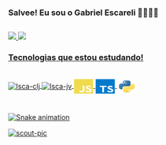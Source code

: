 ### Salvee! Eu sou o Gabriel Escareli 🤜🏻🤛🏻

##
<div align="rigth">
  <a href="https://github.com/theISCA">
  <img height="150em" src="https://github-readme-stats.vercel.app/api?username=theISCA&show_icons=true&theme=tokyonight&include_all_commits=true&count_private=true"/>  
  <img height="130em" src="https://github-readme-stats.vercel.app/api/top-langs/?username=theISCA&layout=compact&langs_count=7&theme=tokyonight"/>
</div>
  
### Tecnologias que estou estudando!
<div style="display: inline_block"><br>
  <img align="center" alt="Isca-clj" height="30" width="40" src="https://cdn.jsdelivr.net/gh/devicons/devicon/icons/clojure/clojure-original.svg">
   <img align="center" alt="Isca-jv" height="30" width="40" src="https://cdn.jsdelivr.net/gh/devicons/devicon/icons/java/java-original.svg">
  <img align="center" alt="Isca-js" height="30" width="40" src="https://raw.githubusercontent.com/devicons/devicon/master/icons/javascript/javascript-plain.svg">
  <img align="center" alt="Isca-ts" height="30" width="40" src="https://raw.githubusercontent.com/devicons/devicon/master/icons/typescript/typescript-plain.svg">
  <img align="center" alt="Isca-py" height="30" width="40" src="https://raw.githubusercontent.com/devicons/devicon/master/icons/python/python-original.svg">
</div>

#
  
<div>
   
   ![Snake animation](https://github.com/theISCA/theISCA/blob/output/github-contribution-grid-snake.svg)
   
 </div>
  
 <div>
  <img align="center" alt="scout-pic" height="40" width="40"
src="https://upload.wikimedia.org/wikipedia/en/thumb/8/87/World_Scout_Emblem_1955.svg/1200px-World_Scout_Emblem_1955.svg.png">    
  </div>  
